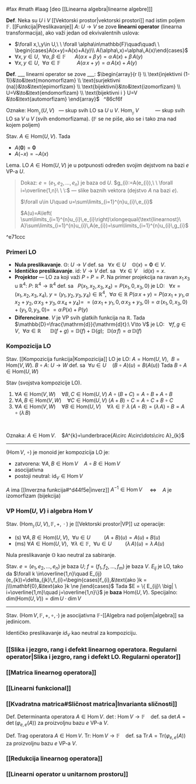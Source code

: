 #fax #math #laag [deo [[Linearna algebra|linearne algebre]]]
$\:$

**Def**. Neka su $U$ i $V$ [[Vektorski prostor|vektorski prostori]] nad istim poljem $\mathbb{F}$. [[Funkcija|Preslikavanje]] $A:\ U\to V$ se zove **linearni operator** (linearna transformacija), ako važi jedan od ekvivalentnih uslova:
- $\forall x,\,y\in U,\ \ \forall \alpha\in\mathbb{F}\quad\quad\ \ \begin{cases}A(x+y)=A(x)+A(y)\\ A(\alpha\,x)=\alpha\,A(x)\end{cases}$
- $\forall x,\,y\in U,\ \ \forall \alpha,\,\beta\in\mathbb{F}\quad\ \  A(\alpha\,x+\beta\,y)=\alpha\,A(x)+\beta\,A(y)$
- $\forall x,\,y\in U,\ \ \forall \alpha\in\mathbb{F}\quad\quad\ \ \ A(\alpha\,x+y)=\alpha\,A(x)+A(y)$
$\:$

**Def**. \_\_\_ linearni operator se zove \_\_\_:
$\begin{array}{r l} \\
\text{injektivni (1-1)}&\to&\text{monomorfizam} \\
\text{surjektivni (na)}&\to&\text{epimorfizam} \\
\text{bijektivni}&\to&\text{izomorfizam} \\
U=V&\to&\text{endomorfizam} \\
\text{bijektivni i } U=V &\to&\text{automorfizam}
\end{array}$
$\:$ ^86cf6f

Oznake:
$\mathrm{Hom}_{_{\mathbb{F}}}(U,\,V)\ \:$ — skup svih LO sa $U$ u $V$.
$\mathrm{Hom}_{_{\mathbb{F}}}\,V\quad\quad\ \:$ — skup svih LO sa $V$ u $V$ (svih endomorfizama).
($\mathbb{F}$ se ne piše, ako se i tako zna nad kojem poljem)

Stav. $A\in\mathrm{Hom}(U,\,V)$. Tada
- $A(\mathbf{0})=\mathbf{0}$
- $A(-x)=-A(x)$
$\:$

Lema. LO $A\in \mathrm{Hom}(U,\,V)$ je u potpunosti određen svojim dejstvom na bazi $e$ VP-a $U$.
> Dokaz:
> $e =(e_{1},\,e_{2},\,\dots,\,e_{n})$ je baza od $U$.
> $g_{i}:=A(e_{i}),\ \ \forall i=\overline{1,n}\ \ \:$ — slike baznih vektora (dejstvo $A$ na bazi $e$).
> 
> $\forall u\in U\quad u=\sum\limits_{i=1}^{n}u_{i}\,e_{i}$
> 
> $A(u)=A\left( \sum\limits_{i=1}^{n}u_{i}\,e_{i}\right)\xlongequal{\text{linearnost}\ A}\sum\limits_{i=1}^{n}u_{i}\,A(e_{i})=\sum\limits_{i=1}^{n}u_{i}\,g_{i}$

^e71ccc

### Primeri LO
- **Nula preslikavanje**. $\mathbb{O}:\ U\to V$ def. sa $\:$ $\forall x\in U\quad \mathbb{O}(x)=\mathbf{0}\in V$.
- **Identičko preslikavanje**. $\mathrm{id}:\ V\to V$ def. sa $\:$ $\forall x\in V\quad \mathrm{id}(x)=x$.
- **Projektor** — LO za koji važi $P\circ P=P$.
  Na primer projekcija na ravan $x_{1}\,x_{3}$ u $\mathbb{R}^{4}$:
  $P:\ \mathbb{R}^{4}\to\mathbb{R}^{4}$ def. sa $\:$ $P(x_{1},\,x_{2},\,x_{3},\,x_{4})=P(x_{1},\,0,\,x_{3},\,0)$ je LO:
  $\:$
  $\forall x=(x_{1},\,x_{2},\,x_{3},\,x_{4}),\ y = (y_{1},\,y_{2},\,y_{3},\,y_{4})\in\mathbb{R}^{4},\ \ \forall\alpha\in\mathbb{R}$
   $P(\alpha\,x+y)=P(\alpha\,x_{1}+y_{1},\,\alpha\,x_{2}+y_{2},\,\alpha\,x_{3}+y_{3},\,\alpha\,x_{4}+y_{4})=$
  $=(\alpha\,x_{1}+y_{1},\,0,\,\alpha\,x_{3}+y_{3},\,0)=\alpha\,(x_{1},\,0,\,x_{3},\,0)+(y_{1},\,0,\,y_{3},\,0)=$
  $=\alpha\,P(x)+P(y)$
  $\:$
- **Diferencirane**. $V$ je VP svih glatkih funkcija na $\mathbb{R}$. Tada $\mathbb{D}=\frac{\mathrm{d}}{\mathrm{d}t}:\ V\to V$ je LO:
  $\:$
  $\forall f,\,g\in V,\ \ \forall \alpha\in\mathbb{R}\quad\ \ \mathbb{D}(f+g)=\mathbb{D}(f)+\mathbb{D}(g);\ \ \mathbb{D}(\alpha\,f)=\alpha\,\mathbb{D}(f)$

### Kompozicija LO
Stav. [[Kompozicija funkcija|Kompozicija]] LO je LO:
$A= \mathrm{Hom}(U,\,V),\ \ B= \mathrm{Hom}(V,\,W)$.
$B\circ A:\ U\to W$ def. sa $\ \forall u\in U\quad(B\circ A)(u)=B(A(u))$
Tada $B\circ A \in \mathrm{Hom}(U,\,W)$

Stav (svojstva kompozicije LO).
1. $\forall A\in \mathrm{Hom}(V,\,W)\quad\forall B,\,C\in \mathrm{Hom}(U,\,V)$
   $A\circ(B+C)=A\circ B+A\circ B$
2. $\forall A,\,B\in \mathrm{Hom}(V,\,W)\quad\forall C\in \mathrm{Hom}(U,\,V)$
   $(A+B)\circ C=A\circ C+B\circ C$
3. $\forall A\in \mathrm{Hom}(V,\,W)\quad\forall B\in \mathrm{Hom}(U,\,V)\quad\forall\lambda\in\mathbb{F}$
   $\lambda\,(A\circ B)=(\lambda\,A)\circ B=A\circ (\lambda\,B)$

$\:$

Oznaka: $A\in\mathrm{Hom}\,V$. $\ \:$ $A^{k}=\underbrace{A\circ A\circ\dots\circ A}_{k}$
___
$( \mathrm{Hom}\,V,\ \circ)$ je monoid jer kompozicija LO je:
- zatvorena: $\forall A,\,B\in \mathrm{Hom}\,V\quad A\circ B\in \mathrm{Hom}\,V$
- asocijativna
- postoji neutral: $\mathrm{id}_{V}\in \mathrm{Hom}\,V$

$A$ ima [[Inverzna funkcija#^d44f5e|inverz]] $A^{-1}\in \mathrm{Hom}\,V$ $\quad\Leftrightarrow\quad A$ je izomorfizam (bijekcija)

### VP $\mathrm{Hom}(U,\,V)$ i algebra $\mathrm{Hom}\,V$

Stav. $\Big( \mathrm{Hom}_{_{\mathbb{F}}}(U,\,V),\,\mathbb{F},\,+,\,\cdot\Big)$ je [[Vektorski prostor|VP]] uz operacije:
- (s) $\forall A,\,B\in \mathrm{Hom}(U,\,V),\ \ \forall u\in U$
  $\quad\quad (A+B)(u)=A(u)+B(u)$
- (ms) $\forall A\in \mathrm{Hom}(U,\,V),\ \ \forall \lambda\in\mathbb{F},\ \ \forall u\in U$
  $\quad\quad (\lambda\,A)(u)=\lambda\,A(u)$

Nula preslikavanje $\mathbb{O}$ kao neutral za sabiranje.

Stav. $e = (e_{1},\,e_{2},\,\dots,\,e_{n})$ je baza $U$; $f= (f_{1},\,f_{2},\,\dots,\,f_{m})$ je baza $V$.
$E_{ij}$ je LO, tako da $\forall k \in\overline{1,n}\quad E_{ij}(e_{k})=\delta_{jk}\,f_{i}=\begin{cases}f_{i},&\text{ako }k = j\\\mathbf{0},&\text{ako }k \ne j\end{cases}$
Tada $E = \{ E_{ij}\ \big| \ i=\overline{1,m}\quad j=\overline{1,n}\}$ je **baza** $\mathrm{Hom}(U,\,V)$.
Specijalno: $\mathrm{dim}\big(\mathrm{Hom}(U,\,V)\big)=\mathrm{dim}\,U\cdot\mathrm{dim}\,V$
___
Stav. $( \mathrm{Hom}\,V,\,\mathbb{F},\,+,\,\circ,\,\cdot)$ je asocijativna $\mathbb{F}$-[[Algebra nad poljem|algebra]] sa jedinicom.

Identičko preslikavanje $id_{V}$ kao neutral za kompoziciju.


### [[Slika i jezgro, rang i defekt linearnog operatora. Regularni operator|Slika i jezgro, rang i defekt LO. Regularni operator]]
### [[Matrica linearnog operatora]]
### [[Linearni funkcional]]
### [[Kvadratna matrica#Sličnost matrica|Invarianta sličnosti]]
Def. Determinanta operatora $A\in\mathrm{Hom}\,V$. 
$\det:\ \mathrm{Hom}\,V\to\mathbb{F}$ $\ \:$ def. sa $\det A=\det\big(\varphi_{e,\,e}(A)\big)$ za proizvoljnu bazu $e$ VP-a $V$.

Def. Trag operatora $A\in\mathrm{Hom}\,V$. 
$\mathrm{Tr}:\ \mathrm{Hom}\,V\to\mathbb{F}$ $\ \:$ def. sa $\mathrm{Tr}\,A=\mathrm{Tr}\big(\varphi_{e,\,e}(A)\big)$ za proizvoljnu bazu $e$ VP-a $V$.
### [[Redukcija linearnog operatora]]
### [[Linearni operator u unitarnom prostoru]]